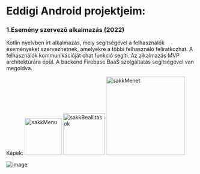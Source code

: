 # Eddigi Android projektjeim:

### 1.Esemény szervező alkalmazás (2022)

Kotlin nyelvben írt alkalmazás, mely segítségével a felhasználók eseményeket szervezhetnek, amelyekre a többi felhasználó feliratkozhat. A felhasználók kommunikációját chat funkció segíti. Az alkalmazás MVP architektúrára épül. A backend Firebase BaaS szolgáltatás segítségével van megoldva.

Képek:
<img width="98" alt="sakkMenu" src="https://user-images.githubusercontent.com/61737188/122699829-722e9380-d24a-11eb-9647-d9dec333c4e1.png">
<img width="111" alt="sakkBeallitasok" src="https://user-images.githubusercontent.com/61737188/122699821-6c38b280-d24a-11eb-8ec2-eba00880584f.png">
<img width="209" alt="sakkMenet" src="https://user-images.githubusercontent.com/61737188/122699811-6511a480-d24a-11eb-9df9-96b4d6c5bd75.png">

![image](https://user-images.githubusercontent.com/61737188/180800627-2e686291-ea98-4843-b135-a374b0e83e62.png)
